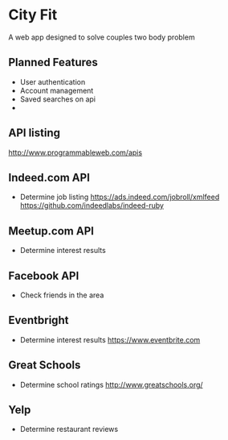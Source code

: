 # City Fit  

A web app designed to solve couples two body problem

## Planned Features  

* User authentication 
* Account management
* Saved searches on api
* 

## API listing  
http://www.programmableweb.com/apis

## Indeed.com API  
- Determine job listing
https://ads.indeed.com/jobroll/xmlfeed
https://github.com/indeedlabs/indeed-ruby

## Meetup.com API  
- Determine interest results

## Facebook API
- Check friends in the area

## Eventbright
- Determine interest results
https://www.eventbrite.com

## Great Schools
- Determine school ratings
http://www.greatschools.org/

## Yelp
- Determine restaurant reviews
